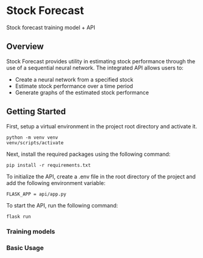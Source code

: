 # Stock Forecast

Stock forecast training model + API

## Overview

Stock Forecast provides utility in estimating stock performance through the use of a sequential neural network. The integrated API allows users to:

* Create a neural network from a specified stock
* Estimate stock performance over a time period
* Generate graphs of the estimated stock performance

## Getting Started

First, setup a virtual environment in the project root directory and activate it.

```
python -m venv venv
venv/scripts/activate
```

Next, install the required packages using the following command:

`pip install -r requirements.txt`

To initialize the API, create a .env file in the root directory of the project and add the following environment variable:

`FLASK_APP = api/app.py`

To start the API, run the following command:

`flask run`

### Training models

### Basic Usage
